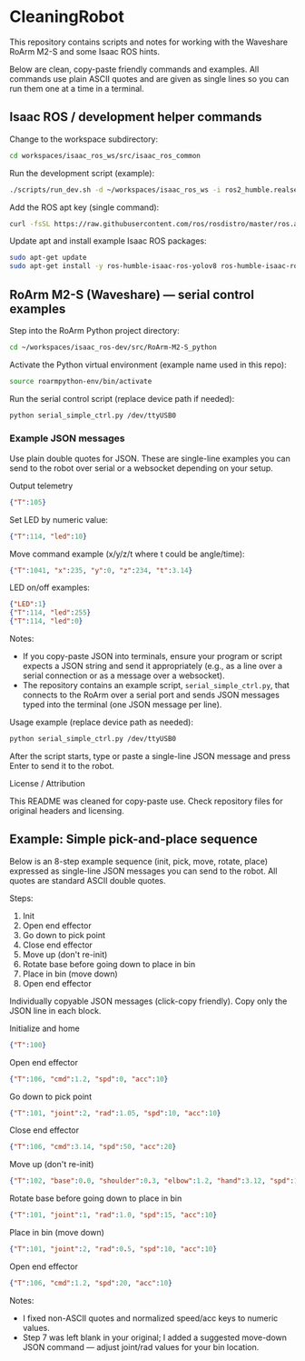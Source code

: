 # CleaningRobot

This repository contains scripts and notes for working with the Waveshare RoArm M2-S and some Isaac ROS hints.

Below are clean, copy-paste friendly commands and examples. All commands use plain ASCII quotes and are given as single lines so you can run them one at a time in a terminal.

## Isaac ROS / development helper commands

Change to the workspace subdirectory:

```bash
cd workspaces/isaac_ros_ws/src/isaac_ros_common
```

Run the development script (example):

```bash
./scripts/run_dev.sh -d ~/workspaces/isaac_ros_ws -i ros2_humble.realsense
```

Add the ROS apt key (single command):

```bash
curl -fsSL https://raw.githubusercontent.com/ros/rosdistro/master/ros.asc | sudo gpg --dearmor -o /usr/share/keyrings/ros-archive-keyring.gpg
```

Update apt and install example Isaac ROS packages:

```bash
sudo apt-get update
sudo apt-get install -y ros-humble-isaac-ros-yolov8 ros-humble-isaac-ros-dnn-image-encoder ros-humble-isaac-ros-tensor-rt
```

## RoArm M2-S (Waveshare) — serial control examples

Step into the RoArm Python project directory:

```bash
cd ~/workspaces/isaac_ros-dev/src/RoArm-M2-S_python
```

Activate the Python virtual environment (example name used in this repo):

```bash
source roarmpython-env/bin/activate
```

Run the serial control script (replace device path if needed):

```bash
python serial_simple_ctrl.py /dev/ttyUSB0
```

### Example JSON messages

Use plain double quotes for JSON. These are single-line examples you can send to the robot over serial or a websocket depending on your setup.

Output telemetry
```json
{"T":105}
```

Set LED by numeric value:

```json
{"T":114, "led":10}
```

Move command example (x/y/z/t where t could be angle/time):

```json
{"T":1041, "x":235, "y":0, "z":234, "t":3.14}
```

LED on/off examples:

```json
{"LED":1}
{"T":114, "led":255}
{"T":114, "led":0}
```

Notes:

- If you copy-paste JSON into terminals, ensure your program or script expects a JSON string and send it appropriately (e.g., as a line over a serial connection or as a message over a websocket).
- The repository contains an example script, `serial_simple_ctrl.py`, that connects to the RoArm over a serial port and sends JSON messages typed into the terminal (one JSON message per line).

Usage example (replace device path as needed):

```bash
python serial_simple_ctrl.py /dev/ttyUSB0
```

After the script starts, type or paste a single-line JSON message and press Enter to send it to the robot.

License / Attribution

This README was cleaned for copy-paste use. Check repository files for original headers and licensing.

## Example: Simple pick-and-place sequence

Below is an 8-step example sequence (init, pick, move, rotate, place) expressed as single-line JSON messages you can send to the robot. All quotes are standard ASCII double quotes.

Steps:

1. Init
2. Open end effector
3. Go down to pick point
4. Close end effector
5. Move up (don't re-init)
6. Rotate base before going down to place in bin
7. Place in bin (move down)
8. Open end effector

<!-- Removed combined block to avoid duplication; see individually copyable blocks below -->

Individually copyable JSON messages (click-copy friendly). Copy only the JSON line in each block.

Initialize and home
```json
{"T":100}
```

Open end effector

```json
{"T":106, "cmd":1.2, "spd":0, "acc":10}
```

Go down to pick point

```json
{"T":101, "joint":2, "rad":1.05, "spd":10, "acc":10}
```

Close end effector

```json
{"T":106, "cmd":3.14, "spd":50, "acc":20}
```

Move up (don't re-init)

```json
{"T":102, "base":0.0, "shoulder":0.3, "elbow":1.2, "hand":3.12, "spd":15, "acc":10}
```

Rotate base before going down to place in bin

```json
{"T":101, "joint":1, "rad":1.0, "spd":15, "acc":10}
```

Place in bin (move down)

```json
{"T":101, "joint":2, "rad":0.5, "spd":10, "acc":10}
```

Open end effector

```json
{"T":106, "cmd":1.2, "spd":20, "acc":10}
```

Notes:
- I fixed non-ASCII quotes and normalized speed/acc keys to numeric values.
- Step 7 was left blank in your original; I added a suggested move-down JSON command — adjust joint/rad values for your bin location.


